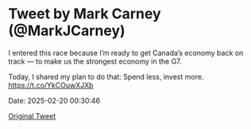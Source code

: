# Tweet by Mark Carney (@MarkJCarney)

I entered this race because I’m ready to get Canada’s economy back on track — to make us the strongest economy in the G7. 

Today, I shared my plan to do that: Spend less, invest more. https://t.co/YkCOuwXJXb

Date: 2025-02-20 00:30:46

[Original Tweet](https://x.com/MarkJCarney/status/1892371280919175535)
